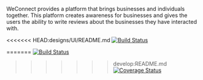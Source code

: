 WeConnect provides a platform that brings businesses and individuals together. This platform creates awareness for businesses and gives the users the ability to write reviews about the businesses they have interacted with.

<<<<<<< HEAD:designs/UI/README.md
[![Build Status](https://travis-ci.org/paulusk24/Weconnect_Paulus.svg?branch=master)](https://travis-ci.org/paulusk24/Weconnect_Paulus)

=======
[![Build Status](https://travis-ci.org/paulusk24/Weconnect_Paulus.svg?branch=feature_api_logic)](https://travis-ci.org/paulusk24/Weconnect_Paulus)
>>>>>>> develop:README.md
[![Coverage Status](https://coveralls.io/repos/github/paulusk24/Weconnect_Paulus/badge.svg?branch=master)](https://coveralls.io/github/paulusk24/Weconnect_Paulus?branch=master)